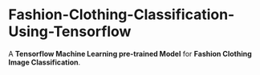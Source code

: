 # Fashion-Clothing-Classification-Using-Tensorflow

A **Tensorflow Machine Learning pre-trained Model** for **Fashion Clothing Image Classification**.

